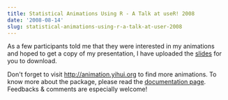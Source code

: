 ```yaml
---
title: Statistical Animations Using R - A Talk at useR! 2008
date: '2008-08-14'
slug: statistical-animations-using-r-a-talk-at-user-2008
---
```


As a few participants told me that they were interested in my animations and hoped to get a copy of my presentation, I have uploaded the [slides](https://github.com/downloads/yihui/yihui.github.com/animation-useR-2008-Yihui-Xie.ppt) for you to download.

Don't forget to visit <http://animation.yihui.org> to find more animations. To know more about the package, please read the [documentation page](http://animation.yihui.org/animation:start). Feedbacks & comments are especially welcome!

